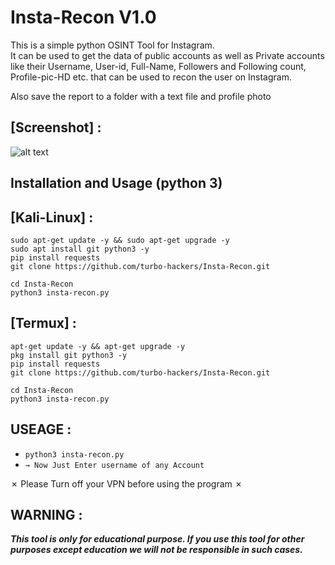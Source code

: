 # Insta-Recon V1.0

This is a simple python OSINT Tool for Instagram.  
It can be used to get the data of public accounts as well as Private accounts like their Username, User-id, Full-Name, Followers and Following count, Profile-pic-HD etc. that can be used to recon the user on Instagram.

Also save the report to a folder with a text file and profile photo

## [Screenshot] :
![alt text](https://raw.githubusercontent.com/turbo-hackers/Insta-Recon/main/screenshot_Insta-Recon.png)
<h2>Installation and Usage (python 3)</h2>

## [Kali-Linux] :

```
sudo apt-get update -y && sudo apt-get upgrade -y
sudo apt install git python3 -y
pip install requests
git clone https://github.com/turbo-hackers/Insta-Recon.git
```
```
cd Insta-Recon
python3 insta-recon.py
```

## [Termux] :

```
apt-get update -y && apt-get upgrade -y
pkg install git python3 -y
pip install requests
git clone https://github.com/turbo-hackers/Insta-Recon.git
```
```
cd Insta-Recon
python3 insta-recon.py
```

## USEAGE :
* `python3 insta-recon.py`
* `→ Now Just Enter username of any Account`

✗ Please Turn off your VPN before using the program ✗

## WARNING : 
***This tool is only for educational purpose. If you use this tool for other purposes except education we will not be responsible in such cases.***
